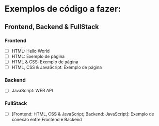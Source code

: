 # Exemplos de código a fazer:

## Frontend, Backend & FullStack
### Frontend
- [ ] HTML: Hello World
- [ ] HTML: Exemplo de página
- [ ] HTML & CSS: Exemplo de página
- [ ] HTML, CSS & JavaScript: Exemplo de página

### Backend
- [ ] JavaScript: WEB API

### FullStack
- [ ] [Frontend: HTML, CSS & JavaScript; Backend: JavaScript]: Exemplo de conexão entre Frontend e Backend
